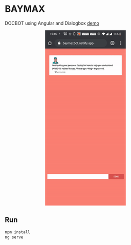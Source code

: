 # BAYMAX

DOCBOT using Angular and Dialogbox [demo](https://baymaxbot.netlify.app/)

<p align="center">
  <img src="screenshot.gif" width="50%"/>
</p>

## Run

```
npm install
ng serve
``` 
